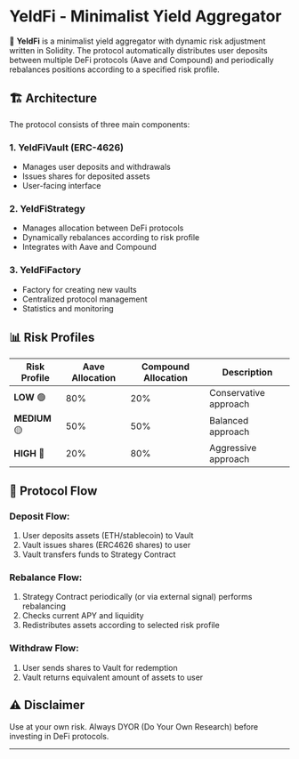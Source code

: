 # YeldFi - Minimalist Yield Aggregator

🚀 **YeldFi** is a minimalist yield aggregator with dynamic risk adjustment written in Solidity. The protocol automatically distributes user deposits between multiple DeFi protocols (Aave and Compound) and periodically rebalances positions according to a specified risk profile.


## 🏗️ Architecture

The protocol consists of three main components:

### 1. YeldFiVault (ERC-4626)
- Manages user deposits and withdrawals
- Issues shares for deposited assets
- User-facing interface

### 2. YeldFiStrategy
- Manages allocation between DeFi protocols
- Dynamically rebalances according to risk profile
- Integrates with Aave and Compound

### 3. YeldFiFactory
- Factory for creating new vaults
- Centralized protocol management
- Statistics and monitoring

## 📊 Risk Profiles

| Risk Profile | Aave Allocation | Compound Allocation | Description |
|--------------|-----------------|---------------------|-------------|
| **LOW** 🟢   | 80%            | 20%                 | Conservative approach |
| **MEDIUM** 🟡| 50%            | 50%                 | Balanced approach |
| **HIGH** 🔴  | 20%            | 80%                 | Aggressive approach |

## 🎯 Protocol Flow

### Deposit Flow:
1. User deposits assets (ETH/stablecoin) to Vault
2. Vault issues shares (ERC4626 shares) to user
3. Vault transfers funds to Strategy Contract

### Rebalance Flow:
1. Strategy Contract periodically (or via external signal) performs rebalancing
2. Checks current APY and liquidity
3. Redistributes assets according to selected risk profile

### Withdraw Flow:
1. User sends shares to Vault for redemption
2. Vault returns equivalent amount of assets to user


## ⚠️ Disclaimer

Use at your own risk. Always DYOR (Do Your Own Research) before investing in DeFi protocols.

---
